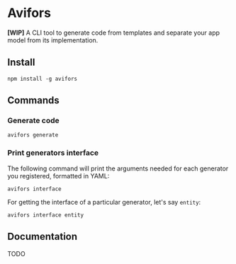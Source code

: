 # Avifors

**[WIP]** A CLI tool to generate code from templates and separate your app model from its implementation.

## Install

```
npm install -g avifors
```

## Commands

### Generate code

```
avifors generate
```

### Print generators interface

The following command will print the arguments needed for each generator you registered, formatted in YAML:

```
avifors interface
```

For getting the interface of a particular generator, let's say `entity`:

```
avifors interface entity
```

## Documentation

TODO
